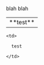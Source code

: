 <div class="this is an html block">

blah blah

</div>

<table>
  <tr>
    <td>
      **test**
    </td>
  </tr>
</table>

<table>

  <tr>

    <td>

      test

    </td>

  </tr>

</table>

<![CDATA[
  [[[[[[[[[[[... *cdata section - this should not be parsed* ...]]]]]]]]]]]
]]>

